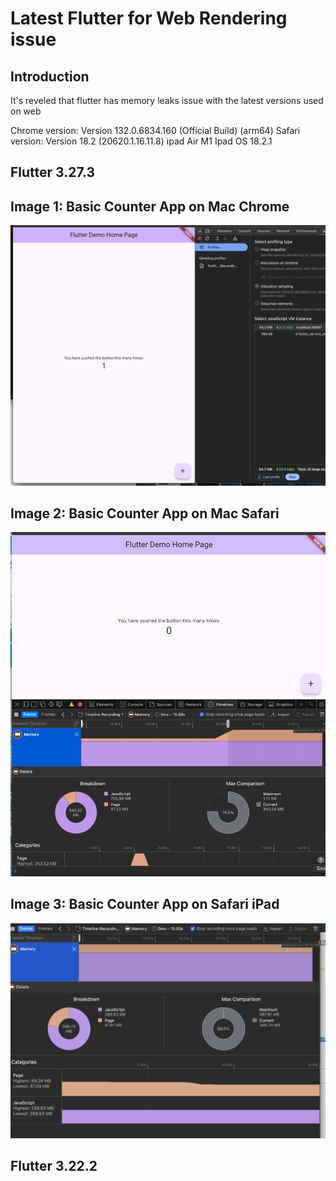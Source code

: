# Latest Flutter for Web Rendering issue

## Introduction
It's reveled that flutter has memory leaks issue with the latest versions used on web

Chrome version: Version 132.0.6834.160 (Official Build) (arm64)
Safari version: Version 18.2 (20620.1.16.11.8)
ipad Air M1 Ipad OS 18.2.1 

## Flutter 3.27.3 

## Image 1: Basic Counter App on Mac Chrome  
![Mac Chrome Counter App](./images/image_3_27_3_chrome_pc.png)

## Image 2: Basic Counter App on Mac Safari  
![Mac Safari Counter App](./images/image_3_27_3_safari_pc.png)

## Image 3: Basic Counter App on Safari iPad  
![Safari iPad Counter App](./images/image_3_27_3_safari_ipad.png)


## Flutter 3.22.2